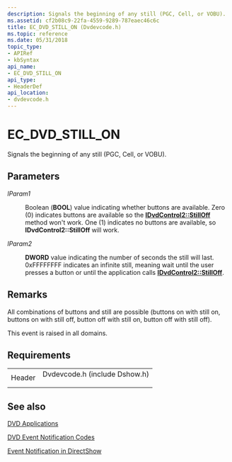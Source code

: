 ```yaml
---
description: Signals the beginning of any still (PGC, Cell, or VOBU).
ms.assetid: cf2b08c9-22fa-4559-9289-787eaec46c6c
title: EC_DVD_STILL_ON (Dvdevcode.h)
ms.topic: reference
ms.date: 05/31/2018
topic_type: 
- APIRef
- kbSyntax
api_name: 
- EC_DVD_STILL_ON
api_type: 
- HeaderDef
api_location: 
- dvdevcode.h
---
```


# EC\_DVD\_STILL\_ON

Signals the beginning of any still (PGC, Cell, or VOBU).

## Parameters

<dl> <dt>

<span id="lParam1"></span><span id="lparam1"></span><span id="LPARAM1"></span>*lParam1*
</dt> <dd>

Boolean (**BOOL**) value indicating whether buttons are available. Zero (0) indicates buttons are available so the [**IDvdControl2::StillOff**](/windows/desktop/api/Strmif/nf-strmif-idvdcontrol2-stilloff) method won't work. One (1) indicates no buttons are available, so **IDvdControl2::StillOff** will work.

</dd> <dt>

<span id="lParam2"></span><span id="lparam2"></span><span id="LPARAM2"></span>*lParam2*
</dt> <dd>

**DWORD** value indicating the number of seconds the still will last. 0xFFFFFFFF indicates an infinite still, meaning wait until the user presses a button or until the application calls [**IDvdControl2::StillOff**](/windows/desktop/api/Strmif/nf-strmif-idvdcontrol2-stilloff).

</dd> </dl>

## Remarks

All combinations of buttons and still are possible (buttons on with still on, buttons on with still off, button off with still on, button off with still off).

This event is raised in all domains.

## Requirements



|                   |                                                                                                          |
|-------------------|----------------------------------------------------------------------------------------------------------|
| Header<br/> | <dl> <dt>Dvdevcode.h (include Dshow.h)</dt> </dl> |



## See also

<dl> <dt>

[DVD Applications](dvd-applications.md)
</dt> <dt>

[DVD Event Notification Codes](dvd-notification-codes.md)
</dt> <dt>

[Event Notification in DirectShow](event-notification-in-directshow.md)
</dt> </dl>

 

 




